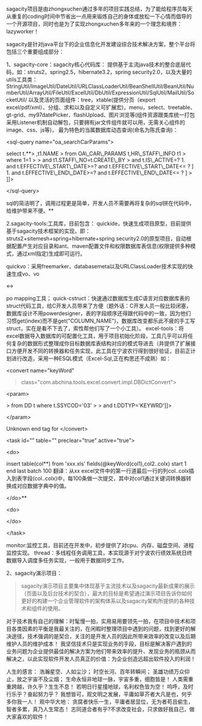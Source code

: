 sagacity项目是由zhongxuchen通过多年的项目实践总结，为了能给程序员每天从重复的coding时间中节省出一点用来锻炼自己的身体或放松一下心情而倡导的一个开源项目，同时也是为了实现zhongxuchen多年来的一个理念和境界：lazyworker！

sagacity是针对java平台下的企业信息化开发建设综合技术解决方案，整个平台将包括三个重要组成部分：

1、sagacity-core：sagacity核心代码库：
提供基于主流java技术的整合底层代码，如：struts2，spring2.5，hibernate3.2，spring security2.0，以及大量的utils工具类：StringUtil/ImageUtil/DateUtil/URLClassLoaderUtil/BeanShellUtil/BeanUtil/NumberUtil/ArrayUtil/FileUtil/ExcelUtil/DbUtil/ExpressionUtil/SqlUtil/MailUtil/SocketUtil/
以及灵活的页面组件：tree，xtable(提供分页（export excel/pdf/xml）、分组、求和以及自定义可扩展宏)，menu，select、treetable、gt-grid、my97datePicker、flashUpload、图片浏览等(组件资源跟类库统一打包采用Listener机制自动解包，只要拥有jar文件组件就可以用，无需关心组件的image、css、js等)，
最为特色的当属数据库动态查询(命名为陈氏查询)：


&lt;sql-query name="oa\_searchCarParams"&gt;


<![CDATA[
> select t.**> ,t1.NAME
> from OA\_CAR\_PARAMS t,HR\_STAFF\_INFO t1
> where 1=1
> > and t1.STAFF\_NO=t.CREATE\_BY

> and t.IS\_ACTIVE=?
  1. and t.EFFECTIVE\_START\_DATE>=? and t.EFFECTIVE\_START\_DATE<= ? ]
    1. and t.EFFECTIVE\_END\_DATE>=? and t.EFFECTIVE\_END\_DATE<= ? ]
> ]]>


&lt;/sql-query&gt;


sql的简洁明了，调用过程更是简单，开发人员不需要再将复杂的sql拼在代码中，给维护带来不便。**

2.sagacity-tools:工具库，目前包含：
quickide，快速生成项目原型，目前提供基于sagacity技术框架的实现，即：struts2+sitemesh+spring+hibernate+spring security2.0的原型项目，自动根据配置产生对应目录和ant、maven配置文件和权限数据库表信息(权限提供多种模式，通过xml指定)生成即可运行。

quickvo：采用freemarker、databasemeta以及URLClassLoader技术实现的快速生成vo、vo

&lt;-&gt;

po mapping工具；
quick-cstruct：快速通过数据库生成C语言对应数据库表的struct代码工具，给C开发人员带来了方便（题外话：C开发人员一般比较闭塞，数据库设计不用powerdesigner，表的字段顺序还得跟代码中的一致，因为他们习惯get(index)而不是get("COLUMN\_NAME")，数据库改变都乐此不疲的手工写struct，实在是看不下去了，索性帮他们写了一个小工具）。
excel-tools：将excel数据导入数据库的可配置化工具，用于项目初始化阶段，工具几乎可以将任何复杂的数据形式整理成你目标数据库表结构对应的模式导进去（并提供了扩展接口方便开发不同的转换器和任务实现，此工具在宁波农行得到很好验证，目前正计划进行改造，采用一种ESQL模式（Excel-Sql,正在构思还不成熟）如：
<!--关键词-->
<convert name="keyWord"
> class="com.abchina.tools.excel.convert.impl.DBDictConvert">
> 

&lt;param&gt;

<![CDATA[select t.DES,t.DDCOD
> > from DD t where t.SSYCOD='03'
> > and t.DDTYP='KEYWRD']]>

&lt;/param&gt;




Unknown end tag for &lt;/convert&gt;




&lt;task id="" table="" preclear="true" active="true"&gt;




&lt;do&gt;


insert table(col**)
from 'xxx.xls' fields(@keyWord(col1),col2..colx)
start 1
end last
batch 100
翻译：从xx excel文件中的第一行道最后一行的列col..colx插入到表字段(col..colx)中，每100条做一次提交，其中对col1通过关键词转换器转换成对应数据字典中的值。


&lt;/do&gt;**

&lt;do&gt;




&lt;/do&gt;




&lt;/task&gt;


monitor:监控工具，目前还在开发中，初步提供了对cpu、内存、磁盘空间、进程监控实现。
thread：多线程任务调用工具，本实现源于对宁波农行绩效系统日终数据导入调度多任务实现，一般用于数据同步工作。

2、sagacity演示项目：

> sagacity演示项目主要集中体现基于主流技术以及sagacity最新成果的展示（页面以及后台技术的契合），最大的目标是希望通过演示项目告诉你如何更好的构建一个企业管理软件的架构体系以及sagacity架构所提供的各种技术和组件的使用。

对于技术我有自己的理解：时髦慢一拍，实用易用要领先一拍，在项目中技术和项目各类因素的平衡是我最关注的，在闲暇时整理项目中遇到的问题，找到更好的解决途径，技术强调的是契合，关注的是开发人员的因此所带来效率的改变以及后期维护人员的维护成本！
我坚信技术只是实现业务的手段，目标是解决客户遇到的业务问题为企业提供最佳的解决方案为他们带来效率的提升、发现业务的瓶颈从而解决之，以此实现软件开发人员真正的价值：为企业创造远超出软件投入的利润！

人生的感言：
浩瀚星空、人如尘沙；
时空长河、百年转瞬间；
圣雄功绩万众仰止，放之宇宙不及尘烟；
生命永恒非地球一脉，宇宙多重，细胞皆是！
人类需重重跨越，许久乎？生生不息！
若明日行星撞地球，名利权色皆为空！
呜呼，及时行乐乎？奋起努力乎？
我想皆可，观文明之发展，平庸如草芥者大凡是也，何乎多你我一人！
观中华大地：
贪腐者快乐一生，平庸者居显位，无为者苟且偷生，智者多累，真乃人生常态！
志同道合者有乎?不求改变社会，只求做好我自己，做大家喜欢的软件！







